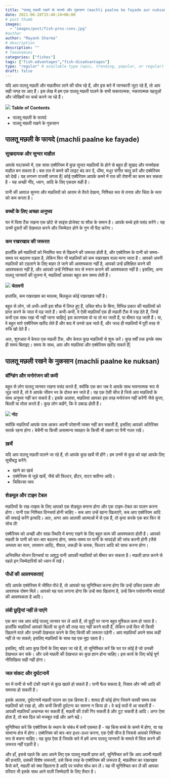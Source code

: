 ```yaml
---
title: "पालतू मछली रखने के फायदे और नुकसान (machli paalne ke fayade aur nuksan)"
date: 2021-06-28T15:40:24+06:00
# post thumb
images:
  - "images/post/fish-pros-cons.jpg"
#author
author: "Mayank Sharma"
# description
description: ""
# Taxonomies
categories: ["fishes"]
tags: ["fish-advantages","fish-disadvantages"]
type: "regular" # available type (epic, trending, popular, or regular)
draft: false
---
```


यदि आप पालतू मछली और  मछलीघर लाने की सोच रहे हैं, और इस बारे में जानकारी जुटा रहे हैं, तो आप सही जगह पर आए हैं। इस लेख में हम एक पालतू मछली पालने के सभी सकारात्मक, नकारात्मक पहलुओं और जोखिमों पर चर्चा करने जा रहे हैं।

<div class="toc-mak">
<img src="../../../images/pencil.png">
<b>Table of Contents</b>
<ul>
<li>पालतू मछली के फायदे</li>
<li>पालतू मछली रखने के नुकसान</li>
</ul>
</div>

## पालतू मछली के फायदे (machli paalne ke fayade)

### सुखदायक और सुन्दर माहौल

आपके घर/कमरे में, एक साफ एक्वैरियम में कुछ सुन्दर मछलियों के होने से बहुत ही सुखद और मनमोहक माहौल बन सकता है। बस रात में कमरे की लाइट बंद कर दें, धीमा, मधुर संगीत चालू करें और एक्वेरियम को देखें। यह लगभग राजसी लगता है| कोई एक्वैरियम आपके कमरे में रात की रोशनी का काम कर सकता है - यह अच्छी नींद, ध्यान, आदि के लिए एकदम सही है।

पानी की आवाज़ सुनना और मछलियों को आराम से तैरते देखना, निश्चित रूप से तनाव और चिंता के स्तर को कम करता है।

### बच्चों के लिए अच्छा अनुभव

घर में फिश टैंक रखना एक छोटे से साइंस प्रोजेक्ट या शौक के समान है। आपके बच्चे इसे पसंद करेंगे। यह उनमें दूसरों की देखभाल करने और जिम्मेदार होने के गुण भी पैदा करेगा।

### कम रखरखाव की जरूरत 

हालाँकि हमें मछलियों को नियमित रूप से खिलाने की ज़रूरत होती है, और एक्वेरियम के पानी को समय-समय पर बदलना पड़ता है, लेकिन फिर भी मछलियों को कम रखरखाव वाला माना जाता है। आपको अपनी मछलियों को टहलाने के लिए बाहर ले जाने की आवश्यकता नहीं है, आपको उन्हें प्रशिक्षित करने की आवश्यकता नहीं है, और आपको उन्हें निश्चित रूप से स्नान कराने की आवश्यकता नहीं है। इसलिए, अन्य पालतू जानवरों की तुलना में, मछलियाँ आपका बहुत कम समय लेती हैं।

<div class="danger-mak">
  <img src="../../../images/warning.png">
  <b>चेतावनी</b><br>

हालांकि, कम रखरखाव का मतलब, बिलकुल कोई रखरखाव नहीं है। 

बहुत से लोग, जो अभी-अभी इस शौक में लिप्त हुए हैं, उचित शोध के बिना, विभिन्न प्रकार की मछलियों को प्राप्त करने के जाल में पड़ जाते हैं। कभी-कभी, वे ऐसी मछलियाँ एक ही मछली टैंक में रख देते हैं, जिन्हें कभी एक साथ रखा भी नहीं जाना चाहिए| इस कारणवश वो या तो मर जाती हैं, या बीमार पड़ जाती हैं। या, वे बहुत सारे एक्वैरियम खरीद लेते हैं और बाद में उनसे ऊब जाते हैं, और जल्द ही मछलियों में पूरी तरह से रुचि खो देते हैं।

अतः, शुरुआत में केवल एक मछली टैंक, और केवल कुछ मछलियों से शुरू करें। कुछ वर्षों तक इनके साथ ही समय बिताइए। समय के साथ, आप और मछलियां और एक्वेरियम खरीद सकते हैं| 
</div>


## पालतू मछली रखने के नुकसान (machli paalne ke nuksan)

### बॉन्डिंग और मनोरंजन की कमी

बहुत से लोग पालतू जानवर रखना पसंद करते हैं, क्योंकि एक बार जब वे आपके साथ भावनात्मक रूप से जुड़ जाते हैं, तो वे आपके जीवन भर के दोस्त बन जाते हैं। यह एक ऐसी चीज है जिसे आप मछलियों के साथ अनुभव नहीं कर सकते हैं। इसके अलावा, मछलियां आपका इस तरह मनोरंजन नहीं करेंगी जैसे कुत्ता, बिल्ली या तोता करते हैं। कुछ लोग कहेंगे, कि वे उबाऊ होती हैं।

<div class="toc-mak">
  <img src="../../../images/pencil.png">
  <b>नोट</b><br>

क्योंकि मछलियाँ आपके पास आकर अपनी परेशानी व्यक्त नहीं कर सकती हैं, इसलिए आपको अतिरिक्त सतर्क रहना होगा। बेचैनी या किसी असामान्य व्यवहार के किसी भी लक्षण पर पैनी नज़र रखें।
</div>

### ख़र्चे 

यदि आप पालतू मछली पालने जा रहे हैं, तो आपके कुछ खर्चे भी होंगे। हम उनमें से कुछ को यहां आपके लिए सूचीबद्ध करेंगे:
* खाने का खर्च
* एक्वेरियम से जुड़े खर्चे, जैसे की फिल्टर, हीटर, वाटर क्लीनर आदि।
* चिकित्सा व्यय

### शेड्यूल और टाइम टेबल

मछलियों के रख-रखाव के लिए आपको एक शेड्यूल बनाना होगा और एक टाइम-टेबल का पालन करना होगा। यानी एक निश्चित दिनचर्या होनी चाहिए - कब आप उन्हें खाना खिलाएंगे, कब आप एक्वेरियम आदि की सफाई करेंगे इत्यादि। अतः, अगर आप आलसी आत्माओं में से एक हैं, तो कृपा करके एक बार फिर से सोच लें!

एक्वैरियम को अच्छी और साफ़ स्थिति में बनाए रखने के लिए बहुत काम की आवश्यकता होती है। आपको मछली के पानी को बार-बार बदलना होगा, समय-समय पर पानी के मापदंडों की जांच करनी होगी (जैसे अम्लता का स्तर, तापमान आदि), शैवाल, लकड़ी के कवक, फिल्टर आदि को साफ करना होगा।

अनियमित भोजन दिनचर्या या अशुद्ध पानी आपकी मछलियों को बीमार कर सकता है। मछली प्राप्त करने से पहले इन जिम्मेदारियों को ध्यान में रखें।

### पौधों की आवश्यकताएं

यदि आपके एक्वेरियम में जीवित पौधे हैं, तो आपको यह सुनिश्चित करना होगा कि उन्हें उचित प्रकाश और आवश्यक पोषण मिले। आपको यह पता लगाना होगा कि उन्हें क्या खिलाना है, उन्हें किन पर्यावरणीय मापदंडों की आवश्यकता है आदि।

### लंबी छुट्टियां नहीं ले पाएंगे 

एक बार जब आप कोई पालतू जानवर घर ले आते हैं, तो छुट्टी पर जाना बहुत मुश्किल काम हो जाता है। हालाँकि मछलियाँ आपको बिल्ली या कुत्ते की तरह याद नहीं करने वाली हैं, लेकिन उन्हें फिर भी किसी खिलाने वाले और उनकी देखभाल करने के लिए किसी की ज़रूरत पड़ेगी। आप मछलियाँ अपने साथ कहीं नहीं ले जा सकते; इसलिए मछलियों के साथ यह एक मुद्दा रहता है।

इसलिए, यदि आप कुछ दिनों के लिए बाहर जा रहे हैं, तो सुनिश्चित करें कि घर पर कोई है जो उनकी देखभाल कर सके। और उसे मछली की देखभाल का कुछ ज्ञान होना चाहिए। इस कार्य के लिए कोई पूर्ण नौसिखिया सही नहीं होगा।

### जल संकट और दुर्घटनायें 

घर में पानी से भरी टंकी रखने से कुछ खतरे हो सकते हैं। पानी फैल सकता है, रिसाव और नमी आदि की समस्या हो सकती है।

इसके अलावा, दुर्घटनायें मछली पालन का एक हिस्सा हैं। शायद ही कोई होगा जिसने काफी समय तक मछलियों को रखा हो, और कभी किसी दुर्घटना का सामना न किया हो। वे कई रूपों में आ सकती हैं - आपकी मछलियाँ अचानक मर सकती हैं, मछली की टंकी गिर सकती है और टूट सकती है आदि। अगर ऐसा होता है, तो बस दिल को मजबूत रखें और आगे बढ़ें।

सुनिश्चित करें कि एक्वेरियम के स्थान के संबंध में सभी एकमत हैं - यह किस बच्चे के कमरे में होगा, या यह सामान्य क्षेत्र में होगा। एक्वेरियम को बार-बार इधर-उधर करना, एक ऐसी चीज है जिससे आपको निश्चित रूप से बचना चाहिए। यह कुछ ऐसा है जिसके बारे में हमें अन्य पालतू जानवरों के मामले में चिंता करने की ज़रूरत नहीं पड़ती है। 

और हाँ, इससे पहले कि आप अपने लिए एक पालतू मछली प्राप्त करें, सुनिश्चित करें कि आप अपनी मछली की प्रजाति, उसकी विशेष ज़रूरतों, उसे किस तरह के एक्वेरियम की ज़रूरत है, मछलीघर का रखरखाव कैसे करें, मछली को क्या खिलाना है आदि पर पर्याप्त शोध कर लें। यह भी सुनिश्चित कर लें की आपका परिवार भी इसके साथ आने वाली जिम्मेदारी के लिए तैयार है।
